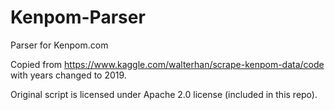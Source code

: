 # Kenpom-Parser
Parser for Kenpom.com

Copied from https://www.kaggle.com/walterhan/scrape-kenpom-data/code with years changed to 2019.

Original script is licensed under Apache 2.0 license (included in this repo).
